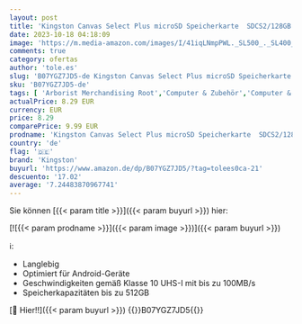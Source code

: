 ```yaml
---
layout: post
title: 'Kingston Canvas Select Plus microSD Speicherkarte  SDCS2/128GB Class 10  inkl. SD Adapter '
date: 2023-10-18 04:18:09
image: 'https://m.media-amazon.com/images/I/41iqLNmpPWL._SL500_._SL400_.jpg'
comments: true
category: ofertas
author: 'tole.es'
slug: 'B07YGZ7JD5-de Kingston Canvas Select Plus microSD Speicherkarte...'
sku: 'B07YGZ7JD5-de'
tags: [ 'Arborist Merchandising Root','Computer & Zubehör','Computer & Zubehör: Produkte mit Umwelt-Label','Datenspeicher','Externe Datenspeicher','Micro SD Speicherkarten','Self Service','Special Features Stores','Speicherkarten','a4cbee59-f823-40fe-831a-7de64f655f6f_0','a4cbee59-f823-40fe-831a-7de64f655f6f_1301','kingston','🇩🇪', ]
actualPrice: 8.29 EUR
currency: EUR
price: 8.29
comparePrice: 9.99 EUR
prodname: 'Kingston Canvas Select Plus microSD Speicherkarte  SDCS2/128GB Class 10  inkl. SD Adapter '
country: 'de'
flag: '🇩🇪'
brand: 'Kingston'
buyurl: 'https://www.amazon.de/dp/B07YGZ7JD5/?tag=tolees0ca-21'
descuento: '17.02'
average: '7.24483870967741'
---
```


Sie können [{{< param title >}}]({{< param buyurl >}}) hier:

[![{{< param prodname >}}]({{< param image >}})]({{< param buyurl >}})

ℹ️:

- Langlebig
- Optimiert für Android-Geräte
- Geschwindigkeiten gemäß Klasse 10 UHS-I mit bis zu 100MB/s
- Speicherkapazitäten bis zu 512GB

[🛒 Hier!!]({{< param buyurl >}})
{{<world>}}B07YGZ7JD5{{</world>}}
